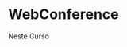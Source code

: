 # WebConference
<!DOCTYPE html>
<html>
    <head>
    <meta charset="utf-8">
    <title>Página sobre a cidade do Porto </title>
    <article>
    <p>Neste Curso </p>
    </head>
